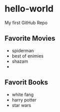 # hello-world
My first GitHub Repo


## Favorite Movies

- spiderman
- best of enimies
- shazam
- 
## Favorit Books

- white fang
- harry potter
- star wars